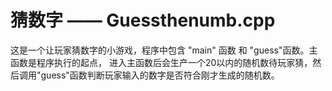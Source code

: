 # 猜数字 —— Guessthenumb.cpp
这是一个让玩家猜数字的小游戏，程序中包含 "main" 函数 和 "guess"函数。主函数是程序执行的起点，
进入主函数后会生产一个20以内的随机数待玩家猜，然后调用"guess"函数判断玩家输入的数字是否符合刚才生成的随机数。
